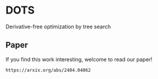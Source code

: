 # DOTS
Derivative-free optimization by tree search

## Paper

If you find this work interesting, welcome to read our paper!

```
https://arxiv.org/abs/2404.04062
```

